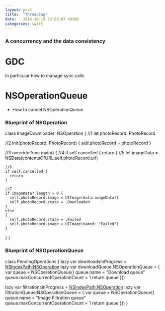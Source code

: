 ```yaml
---
layout: post
title:  "Threading"
date:   2016-10-19 12:09:07 +0200
categories: swift
---
```



### A concurrency and the data consistency


# GDC 

In particular how to manage sync calls

# NSOperationQueue

* How to cancel NSOperationQueue



### Blueprint of NSOperation

class ImageDownloader: NSOperation {
  //1
  let photoRecord: PhotoRecord
 
  //2
  init(photoRecord: PhotoRecord) {
    self.photoRecord = photoRecord
  }
 
  //3
  override func main() {
    //4
    if self.cancelled {
      return
    }
    //5
    let imageData = NSData(contentsOfURL:self.photoRecord.url)
 
    //6
    if self.cancelled {
      return
    }
 
    //7
    if imageData?.length > 0 {
      self.photoRecord.image = UIImage(data:imageData!)
      self.photoRecord.state = .Downloaded
    }
    else
    {
      self.photoRecord.state = .Failed
      self.photoRecord.image = UIImage(named: "Failed")
    }
  }
}


### Blueprint of NSOperationQueue

class PendingOperations {
  lazy var downloadsInProgress = [NSIndexPath:NSOperation]()
  lazy var downloadQueue:NSOperationQueue = {
    var queue = NSOperationQueue()
    queue.name = "Download queue"
    queue.maxConcurrentOperationCount = 1
    return queue
    }()
 
  lazy var filtrationsInProgress = [NSIndexPath:NSOperation]()
  lazy var filtrationQueue:NSOperationQueue = {
    var queue = NSOperationQueue()
    queue.name = "Image Filtration queue"
    queue.maxConcurrentOperationCount = 1
    return queue
    }()
}

